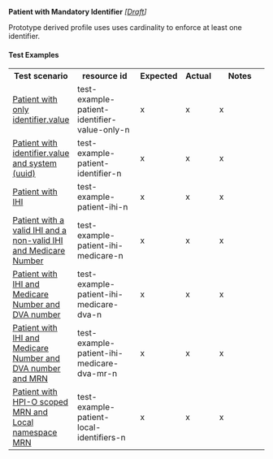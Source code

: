 **Patient with Mandatory Identifier** *[[Draft](http://hl7.org/fhir/r4/valueset-publication-status.html)]*

Prototype derived profile uses uses cardinality to enforce at least one identifier.

#### Test Examples

<table class="list" style="width:100%">
    <colgroup>
       <col span="1" style="width: 19%;"/>
       <col span="1" style="width: 25%;"/>
       <col span="1" style="width: 10%;"/>
       <col span="1" style="width: 10%;"/>
       <col span="1" style="width: 20%;"/>
    </colgroup>
	<tbody>
      <tr>
        <th>Test scenario</th>
        <th>resource id</th>
        <th>Expected</th>
        <th>Actual</th>
		<th>Notes</th>
      </tr>
      <tr>
        <td><a href="Patient-test-example-patient-identifier-value-only-n.html">Patient with only identifier.value</a></td>
        <td>test-example-patient-identifier-value-only-n</td>
        <td>x</td>
        <td>x</td>
        <td>x</td>
      </tr>
      <tr>
        <td><a href="Patient-test-example-patient-identifier-n.html">Patient with identifier.value and system (uuid)</a></td>
        <td>test-example-patient-identifier-n</td>
        <td>x</td>
        <td>x</td>
        <td>x</td>
      </tr>
      <tr>
        <td><a href="Patient-test-example-patient-ihi-n.html">Patient with IHI</a></td>
        <td>test-example-patient-ihi-n</td>
        <td>x</td>
        <td>x</td>
        <td>x</td>
      </tr>
      <tr>
        <td><a href="Patient-test-example-patient-ihi-medicare-n.html">Patient with a valid IHI and a non-valid IHI and Medicare Number</a></td>
        <td>test-example-patient-ihi-medicare-n</td>
        <td>x</td>
        <td>x</td>
        <td>x</td>
      </tr>
      <tr>
        <td><a href="Patient-test-example-patient-ihi-medicare-dva-n.html">Patient with IHI and Medicare Number and DVA number</a></td>
        <td>test-example-patient-ihi-medicare-dva-n</td>
        <td>x</td>
        <td>x</td>
        <td>x</td>
      </tr>
      <tr>
        <td><a href="Patient-test-example-patient-ihi-medicare-dva-mr-n.html">Patient with IHI and Medicare Number and DVA number and MRN</a></td>
        <td>test-example-patient-ihi-medicare-dva-mr-n</td>
        <td>x</td>
        <td>x</td>
        <td>x</td>
      </tr>
      <tr>
        <td><a href="Patient-test-example-patient-local-identifiers-n.html">Patient with HPI-O scoped MRN and Local namespace MRN</a></td>
        <td>test-example-patient-local-identifiers-n</td>
        <td>x</td>
        <td>x</td>
        <td>x</td>
      </tr>
    </tbody>
</table>
